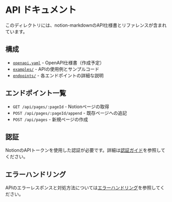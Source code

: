 # API ドキュメント

このディレクトリには、notion-markdownのAPI仕様書とリファレンスが含まれています。

## 構成

- [`openapi.yaml`](./openapi.yaml) - OpenAPI仕様書（作成予定）
- [`examples/`](./examples/) - APIの使用例とサンプルコード
- [`endpoints/`](./endpoints/) - 各エンドポイントの詳細な説明

## エンドポイント一覧

- `GET /api/pages/:pageId` - Notionページの取得
- `POST /api/pages/:pageId/append` - 既存ページへの追記
- `POST /api/pages` - 新規ページの作成

## 認証

NotionのAPIトークンを使用した認証が必要です。詳細は[認証ガイド](../guides/authentication.md)を参照してください。

## エラーハンドリング

APIのエラーレスポンスと対処方法については[エラーハンドリング](./error-handling.md)を参照してください。